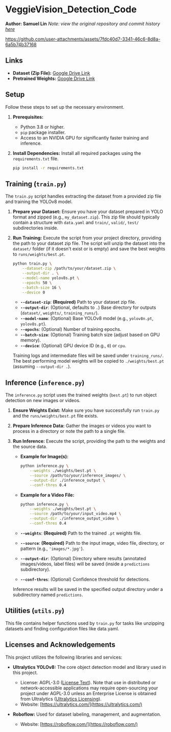 # VeggieVision_Detection_Code
**Author: Samuel Lin**
*Note: view the original repository and commit history [here](https://github.com/smlin2000/VeggieVision_Detection_Code)*

https://github.com/user-attachments/assets/7fdc40d7-3341-46c6-8d8a-6a5b74b37168

## Links

* **Dataset (Zip File):** [Google Drive Link](https://drive.google.com/file/d/1gh45LaWQiIdfAwP6mkHSnf4-eVR3eRey/view?usp=sharing)
* **Pretrained Weights:** [Google Drive Link](https://drive.google.com/drive/folders/1A0hT3nWyXW8v9qHJvXDUGcWWZQl4K9uU?usp=sharing)

## Setup

Follow these steps to set up the necessary environment.

1.  **Prerequisites:**
    * Python 3.8 or higher.
    * `pip` package installer.
    * Access to an NVIDIA GPU for significantly faster training and inference.

2.  **Install Dependencies:**
    Install all required packages using the `requirements.txt` file.
    ```bash
    pip install -r requirements.txt
    ```

## Training (`train.py`)

The `train.py` script handles extracting the dataset from a provided zip file and training the YOLOv8 model.

1.  **Prepare your Dataset:** Ensure you have your dataset prepared in YOLO format and zipped (e.g., `my_dataset.zip`). This zip file should typically contain a structure with `data.yaml` and `train/`, `valid/`, `test/` subdirectories inside.

2.  **Run Training:**
    Execute the script from your project directory, providing the path to your dataset zip file. The script will unzip the dataset into the `dataset/` folder (if it doesn't exist or is empty) and save the best weights to `runs/weights/best.pt`.

    ```bash
    python train.py \
        --dataset-zip /path/to/your/dataset.zip \
        --output-dir . \
        --model-name yolov8s.pt \
        --epochs 50 \
        --batch-size 16 \
        --device 0
    ```

    * **`--dataset-zip`**: **(Required)** Path to your dataset zip file.
    * **`--output-dir`**: (Optional, defaults to `.`) Base directory for outputs (`dataset/`, `weights/`, `training_runs/`).
    * **`--model-name`**: (Optional) Base YOLOv8 model (e.g., `yolov8n.pt`, `yolov8s.pt`).
    * **`--epochs`**: (Optional) Number of training epochs.
    * **`--batch-size`**: (Optional) Training batch size (adjust based on GPU memory).
    * **`--device`**: (Optional) GPU device ID (e.g., `0`) or `cpu`.

    Training logs and intermediate files will be saved under `training_runs/`. The best performing model weights will be copied to `./weights/best.pt` (assuming `--output-dir .`).

## Inference (`inference.py`)

The `inference.py` script uses the trained weights (`best.pt`) to run object detection on new images or videos.

1.  **Ensure Weights Exist:** Make sure you have successfully run `train.py` and the `runs/weights/best.pt` file exists.

2.  **Prepare Inference Data:** Gather the images or videos you want to process in a directory or note the path to a single file.

3.  **Run Inference:**
    Execute the script, providing the path to the weights and the source data.

    * **Example for Image(s):**
        ```bash
        python inference.py \
            --weights ./weights/best.pt \
            --source /path/to/your/inference_images/ \
            --output-dir ./inference_output \
            --conf-thres 0.4
        ```

    * **Example for a Video File:**
        ```bash
        python inference.py \
            --weights ./weights/best.pt \
            --source /path/to/your/input_video.mp4 \
            --output-dir ./inference_output_video \
            --conf-thres 0.4
        ```

    * **`--weights`**: **(Required)** Path to the trained `.pt` weights file.
    * **`--source`**: **(Required)** Path to the input image, video file, directory, or pattern (e.g., `'images/*.jpg'`).
    * **`--output-dir`**: (Optional) Directory where results (annotated images/videos, label files) will be saved (inside a `predictions` subdirectory).
    * **`--conf-thres`**: (Optional) Confidence threshold for detections.

    Inference results will be saved in the specified output directory under a subdirectory named `predictions`.

## Utilities (`utils.py`)

This file contains helper functions used by `train.py` for tasks like unzipping datasets and finding configuration files like data.yaml.

## Licenses and Acknowledgements

This project utilizes the following libraries and services:

* **Ultralytics YOLOv8:** The core object detection model and library used in this project.
    * License: AGPL-3.0 ([License Text](https://www.gnu.org/licenses/agpl-3.0.en.html)). Note that use in distributed or network-accessible applications may require open-sourcing your project under AGPL-3.0 unless an Enterprise License is obtained from Ultralytics ([Ultralytics Licensing](https://www.ultralytics.com/license)).
    * Website: [https://ultralytics.com/](https://ultralytics.com/)

* **Roboflow:** Used for dataset labeling, management, and augmentation.
    * Website: [https://roboflow.com/](https://roboflow.com/)
